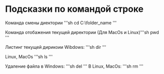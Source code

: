 # Подсказки по командой строке 

Команда смены диектории
'''sh
cd C:\folder_name
'''

Команда отобажения текущей директории
 (Для MacOs и Linux)'''sh
pwd
'''

Листинг текущей дирикоии Wibdows:
'''sh
dir
'''

Linux, MacOs
'''sh
ls
'''

Удаление файла в Windows:
'''sh
del <fielname>
'''
В Linux, MacOs:
'''sh
rm <filename>
'''